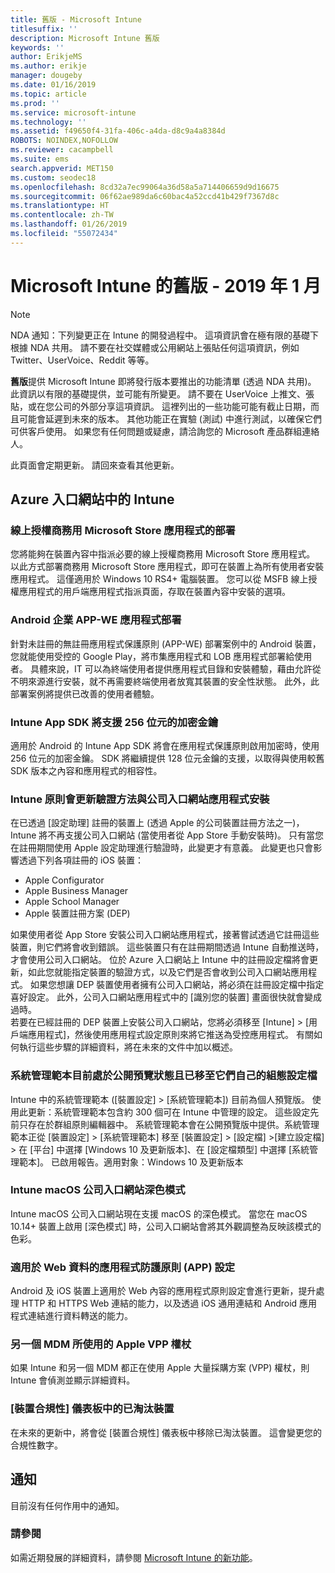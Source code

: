 ```yaml
---
title: 舊版 - Microsoft Intune
titlesuffix: ''
description: Microsoft Intune 舊版
keywords: ''
author: ErikjeMS
ms.author: erikje
manager: dougeby
ms.date: 01/16/2019
ms.topic: article
ms.prod: ''
ms.service: microsoft-intune
ms.technology: ''
ms.assetid: f49650f4-31fa-406c-a4da-d8c9a4a8384d
ROBOTS: NOINDEX,NOFOLLOW
ms.reviewer: cacampbell
ms.suite: ems
search.appverid: MET150
ms.custom: seodec18
ms.openlocfilehash: 8cd32a7ec99064a36d58a5a714406659d9d16675
ms.sourcegitcommit: 06f62ae989da6c60bac4a52ccd41b429f7367d8c
ms.translationtype: HT
ms.contentlocale: zh-TW
ms.lasthandoff: 01/26/2019
ms.locfileid: "55072434"
---
```

# <a name="the-early-edition-for-microsoft-intune---january-2019"></a>Microsoft Intune 的舊版 - 2019 年 1 月

> [!Note]
> NDA 通知：下列變更正在 Intune 的開發過程中。 這項資訊會在極有限的基礎下根據 NDA 共用。 請不要在社交媒體或公用網站上張貼任何這項資訊，例如 Twitter、UserVoice、Reddit 等等。 

**舊版**提供 Microsoft Intune 即將發行版本要推出的功能清單 (透過 NDA 共用)。 此資訊以有限的基礎提供，並可能有所變更。 請不要在 UserVoice 上推文、張貼，或在您公司的外部分享這項資訊。 這裡列出的一些功能可能有截止日期，而且可能會延遲到未來的版本。 其他功能正在實驗 (測試) 中進行測試，以確保它們可供客戶使用。 如果您有任何問題或疑慮，請洽詢您的 Microsoft 產品群組連絡人。

此頁面會定期更新。 請回來查看其他更新。

<!--
## What's coming to Intune in the Azure portal  
## What's coming to Intune apps
## Notices
-->
 
## <a name="intune-in-the-azure-portal"></a>Azure 入口網站中的 Intune

<!-- 1901 start -->


### <a name="deployment-of-online-licensed-microsoft-store-for-business-apps----1672660----"></a>線上授權商務用 Microsoft Store 應用程式的部署 <!-- 1672660  -->
您將能夠在裝置內容中指派必要的線上授權商務用 Microsoft Store 應用程式。 以此方式部署商務用 Microsoft Store 應用程式，即可在裝置上為所有使用者安裝應用程式。 這僅適用於 Windows 10 RS4+ 電腦裝置。 您可以從 MSFB 線上授權應用程式的用戶端應用程式指派頁面，存取在裝置內容中安裝的選項。


<!-- 1812 start -->

### <a name="android-enterprise-app-we-app-deployment----1171203---"></a>Android 企業 APP-WE 應用程式部署 <!-- 1171203 -->
針對未註冊的無註冊應用程式保護原則 (APP-WE) 部署案例中的 Android 裝置，您就能使用受控的 Google Play，將市集應用程式和 LOB 應用程式部署給使用者。 具體來說，IT 可以為終端使用者提供應用程式目錄和安裝體驗，藉由允許從不明來源進行安裝，就不再需要終端使用者放寬其裝置的安全性狀態。 此外，此部署案例將提供已改善的使用者體驗。

### <a name="the-intune-app-sdk-will-support-256-bit-encryption-keys----1832174---"></a>Intune App SDK 將支援 256 位元的加密金鑰 <!-- 1832174 -->
適用於 Android 的 Intune App SDK 將會在應用程式保護原則啟用加密時，使用 256 位元的加密金鑰。 SDK 將繼續提供 128 位元金鑰的支援，以取得與使用較舊 SDK 版本之內容和應用程式的相容性。


### <a name="intune-policies-update-authentication-method-and-company-portal-app-installation-----1927359---"></a>Intune 原則會更新驗證方法與公司入口網站應用程式安裝  <!-- 1927359 -->
在已透過 [設定助理] 註冊的裝置上 (透過 Apple 的公司裝置註冊方法之一)，Intune 將不再支援公司入口網站 (當使用者從 App Store 手動安裝時)。 只有當您在註冊期間使用 Apple 設定助理進行驗證時，此變更才有意義。 此變更也只會影響透過下列各項註冊的 iOS 裝置：  
* Apple Configurator
* Apple Business Manager
* Apple School Manager
* Apple 裝置註冊方案 (DEP)

如果使用者從 App Store 安裝公司入口網站應用程式，接著嘗試透過它註冊這些裝置，則它們將會收到錯誤。 這些裝置只有在註冊期間透過 Intune 自動推送時，才會使用公司入口網站。 位於 Azure 入口網站上 Intune 中的註冊設定檔將會更新，如此您就能指定裝置的驗證方式，以及它們是否會收到公司入口網站應用程式。 如果您想讓 DEP 裝置使用者擁有公司入口網站，將必須在註冊設定檔中指定喜好設定。 此外，公司入口網站應用程式中的 [識別您的裝置] 畫面很快就會變成過時。  
若要在已經註冊的 DEP 裝置上安裝公司入口網站，您將必須移至 [Intune] > [用戶端應用程式]，然後使用應用程式設定原則來將它推送為受控應用程式。 有關如何執行這些步驟的詳細資料，將在未來的文件中加以概述。


### <a name="administrative-templates-are-in-public-preview-and-moved-to-their-own-configuration-profile----3322847---"></a>系統管理範本目前處於公開預覽狀態且已移至它們自己的組態設定檔 <!-- 3322847 -->
Intune 中的系統管理範本 ([裝置設定] > [系統管理範本]) 目前為個人預覽版。 使用此更新：系統管理範本包含約 300 個可在 Intune 中管理的設定。 這些設定先前只存在於群組原則編輯器中。
系統管理範本會在公開預覽版中提供。系統管理範本正從 [裝置設定] > [系統管理範本] 移至 [裝置設定] > [設定檔] >[建立設定檔] > 在 [平台] 中選擇 [Windows 10 及更新版本]、在 [設定檔類型] 中選擇 [系統管理範本]。
已啟用報告。適用對象：Windows 10 及更新版本

### <a name="intune-macos-company-portal-dark-mode----3300524---"></a>Intune macOS 公司入口網站深色模式 <!-- 3300524 -->
Intune macOS 公司入口網站現在支援 macOS 的深色模式。 當您在 macOS 10.14+ 裝置上啟用 [深色模式] 時，公司入口網站會將其外觀調整為反映該模式的色彩。

<!-- 1809 start -->  

### <a name="app-protection-policy-app-settings-for-web-data----2662995---"></a>適用於 Web 資料的應用程式防護原則 (APP) 設定 <!-- 2662995 -->
Android 及 iOS 裝置上適用於 Web 內容的應用程式原則設定會進行更新，提升處理 HTTP 和 HTTPS Web 連結的能力，以及透過 iOS 通用連結和 Android 應用程式連結進行資料轉送的能力。  

<!-- 1808 start -->

### <a name="apple-vpp-token-used-by-another-mdm----1488946---"></a>另一個 MDM 所使用的 Apple VPP 權杖 <!-- 1488946 -->
如果 Intune 和另一個 MDM 都正在使用 Apple 大量採購方案 (VPP) 權杖，則 Intune 會偵測並顯示詳細資料。

### <a name="retired-devices-in-the-device-compliance-dashboard----1981119---"></a>[裝置合規性] 儀表板中的已淘汰裝置 <!-- 1981119 -->
在未來的更新中，將會從 [裝置合規性] 儀表板中移除已淘汰裝置。 這會變更您的合規性數字。


## <a name="notices"></a>通知

目前沒有任何作用中的通知。

### <a name="see-also"></a>請參閱
如需近期發展的詳細資料，請參閱 [Microsoft Intune 的新功能](whats-new.md)。



